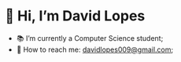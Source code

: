  <h1>👋 Hi, I’m David Lopes</h1>

- 📚 I’m currently a Computer Science student;
- 📲 How to reach me: davidlopes009@gmail.com;

